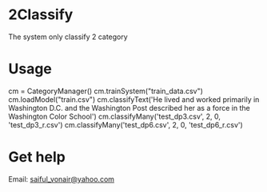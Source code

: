 # 2Classify

The system only classify 2 category

# Usage

cm = CategoryManager()
cm.trainSystem("train_data.csv")
cm.loadModel("train.csv")
cm.classifyText('He lived and worked primarily in Washington D.C. and the Washington Post described her as a force in the Washington Color School')
cm.classifyMany('test_dp3.csv', 2, 0, 'test_dp3_r.csv')
cm.classifyMany('test_dp6.csv', 2, 0, 'test_dp6_r.csv')
	

# Get help

Email: saiful_vonair@yahoo.com
